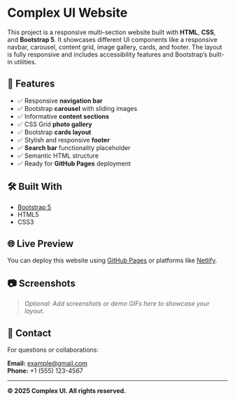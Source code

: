 # Complex UI Website

This project is a responsive multi-section website built with **HTML**, **CSS**, and **Bootstrap 5**. It showcases different UI components like a responsive navbar, carousel, content grid, image gallery, cards, and footer. The layout is fully responsive and includes accessibility features and Bootstrap’s built-in utilities.

## 🚀 Features

- ✅ Responsive **navigation bar**
- ✅ Bootstrap **carousel** with sliding images
- ✅ Informative **content sections**
- ✅ CSS Grid **photo gallery**
- ✅ Bootstrap **cards layout**
- ✅ Stylish and responsive **footer**
- ✅ **Search bar** functionality placeholder
- ✅ Semantic HTML structure
- ✅ Ready for **GitHub Pages** deployment

## 🛠️ Built With

- [Bootstrap 5](https://getbootstrap.com/)
- HTML5
- CSS3

## 🌐 Live Preview

You can deploy this website using [GitHub Pages](https://pages.github.com/) or platforms like [Netlify](https://www.netlify.com/).

## 📷 Screenshots

> _Optional: Add screenshots or demo GIFs here to showcase your layout._

## 📩 Contact

For questions or collaborations:

**Email:** [example@gmail.com](mailto:example@gmail.com)  
**Phone:** +1 (555) 123-4567

---

**© 2025 Complex UI. All rights reserved.**
